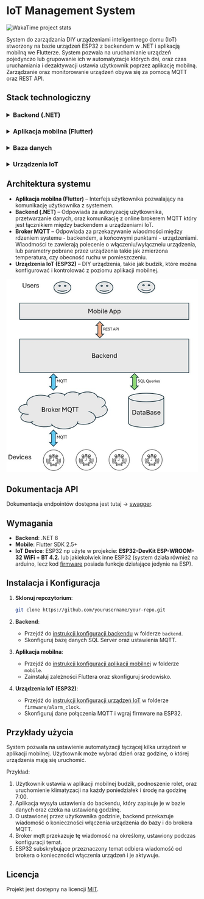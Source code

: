 # IoT Management System

![WakaTime project stats](https://wakatime.com/badge/user/dbbc3989-d939-47fa-9843-84740830b781/project/6e34a6d9-e075-4a79-b29c-f6b525d7adab.svg?style=default)

<!--
![WakaTime project stats](https://wakatime.com/badge/user/dbbc3989-d939-47fa-9843-84740830b781/project/6e34a6d9-e075-4a79-b29c-f6b525d7adab.svg?style=plastic)

![WakaTime project stats](https://wakatime.com/badge/user/dbbc3989-d939-47fa-9843-84740830b781/project/6e34a6d9-e075-4a79-b29c-f6b525d7adab.svg?style=flat)

![WakaTime project stats](https://wakatime.com/badge/user/dbbc3989-d939-47fa-9843-84740830b781/project/6e34a6d9-e075-4a79-b29c-f6b525d7adab.svg?style=flat-square)

![WakaTime project stats](https://wakatime.com/badge/user/dbbc3989-d939-47fa-9843-84740830b781/project/6e34a6d9-e075-4a79-b29c-f6b525d7adab.svg?style=for-the-badge)

![WakaTime project stats](https://wakatime.com/badge/user/dbbc3989-d939-47fa-9843-84740830b781/project/6e34a6d9-e075-4a79-b29c-f6b525d7adab.svg?style=social) -->

System do zarządzania DIY urządzeniami inteligentnego domu (IoT) stworzony na bazie urządzeń ESP32 z backendem w .NET i aplikacją mobilną we Flutterze. System pozwala na uruchamianie urządzeń pojedynczo lub grupowanie ich w automatyzacje których dni, oraz czas uruchamiania i dezaktywacji ustawia użytkownik poprzez aplikację mobilną. Zarządzanie oraz monitorowanie urządzeń obywa się za pomocą MQTT oraz REST API.

## Stack technologiczny

<!-- Stack technologiczny -->
<h3>
<details>
  <summary>Backend (.NET)</summary>
  <ul>
    <li><small><a href="https://dotnet.microsoft.com/en-us/download/dotnet/8.0">.NET</a> 8</small></li>
    <li><small><a href="https://learn.microsoft.com/en-us/ef/core/">Entity Framework Core:</a> 8.0.6</small></li>
    <li><small><a href="https://automapper.org/">AutoMapper:</a> 13.0.1</small></li>
    <li><small><a href="https://docs.fluentvalidation.net/en/latest/">FluentValidation:</a> 11.3.0</small></li>
    <li><small><a href="https://jwt.io/">JWT Bearer:</a> 8.0.6</small></li>
    <li><small><a href="https://nlog-project.org/">NLog:</a> 5.3.14</small></li>
    <li><small><a href="https://github.com/dotnet/MQTTnet/wiki">MQTTnet:</a> 4.3.7</small></li>
  </ul>
</details>
<h3>

<h3>
<details>
  <summary>Aplikacja mobilna (Flutter)</summary>
  <ul>
    <li><small><a href="https://docs.flutter.dev/">Flutter SDK:</a> 2.5.3</small></li>
    <li><small><a href="https://dart.dev/guides/">Dart:</a> 3.4.3</small></li>
  </ul>
</details> 
</h3>

<h3>
<details>
  <summary>Baza danych</summary>
  <ul>
    <li><small>SQL Server: <a href="https://www.microsoft.com/en-us/sql-server/">SQL Server 2019</a></small></li>
    <li><small>DBMS: <a href="https://learn.microsoft.com/en-us/sql/ssms/">SQL Server Management Studio 20</a></small></li>
    <li><small>ORM: <a href="https://learn.microsoft.com/en-us/ef/core/">Entity Framework Core</a></small></li>
  </ul>
</details>
</h3>

<h3>
<details>
  <summary>Urządzenia IoT</summary>
  <ul>
    <li><small>Mikrokontroler: <a href="https://botland.com.pl/moduly-wifi-i-bt-esp32/8893-esp32-wifi-bt-42-platforma-z-modulem-esp-wroom-32-zgodny-z-esp32-devkit-5904422337438.html">ESP32-DevKit ESP-WROOM-32 WiFi+BT 4.2</a></small></li>
    <li><small>IDE: <a href="https://github.com/espressif/arduino-esp32">Arduino Core for ESP32:</a> 1.0.6</small></li>
    <li>
        <small>
            Libraries:
            <ul>
                <li>PubSubClient 2.8</li>
                <li>WiFiClientSecure</li>
            </ul>
      </small>
    </li>
  </ul>
</details>
</h3>

## Architektura systemu

- **Aplikacja mobilna (Flutter)** – Interfejs użytkownika pozwalający na komunikację użytkownika z systemem.
- **Backend (.NET)** – Odpowiada za autoryzację użytkownika, przetwarzanie danych, oraz komunikację z online brokerem MQTT który jest łącznikiem między backendem a urządzeniami IoT.
- **Broker MQTT** – Odpowiada za przekazywanie wiaodmości między rdzeniem systemu - backendem, a końcowymi punktami - urządzeniami. Wiaodmości te zawierają polecenie o włączeniu/wyłączneiu urządzenia, lub parametry pobrane przez urządzenia takie jak zmierzona temperatura, czy obecność ruchu w pomieszczeniu.
- **Urządzenia IoT (ESP32)** – DIY urządzenia, takie jak budzik, które można konfigurować i kontrolować z poziomu aplikacji mobilnej.

![Architecture Diagram](docs/diagram.jpg)

## Dokumentacja API

Dokumentacja endpointów dostępna jest tutaj -> [swagger](https://WojciechCholewinski.github.io/IoT-Management-System/).

## Wymagania

- **Backend**: .NET 8
- **Mobile**: Flutter SDK 2.5+
- **IoT Device**: ESP32 np użyte w projekcie: **ESP32-DevKit ESP-WROOM-32 WiFi + BT 4.2.** lub jakiekolwiek inne ESP32 (system działa również na arduino, lecz kod [firmware](./firmware) posiada funkcje działające jedynie na ESP).

## Instalacja i Konfiguracja

1. **Sklonuj repozytorium**:
   ```bash
   git clone https://github.com/yourusername/your-repo.git
   ```
2. **Backend**:

   - Przejdź do [instrukcji konfiguracji backendu](./backend/README.md) w folderze `backend`.
   - Skonfiguruj bazę danych SQL Server oraz ustawienia MQTT.

3. **Aplikacja mobilna**:

   - Przejdź do [instrukcji konfiguracji aplikacji mobilnej](./mobile/README.md) w folderze `mobile`.
   - Zainstaluj zależności Fluttera oraz skonfiguruj środowisko.

4. **Urządzenia IoT (ESP32)**:
   - Przejdź do [instrukcji konfiguracji urządzeń IoT](./firmware/alarm_clock/readme.md) w folderze `firmware/alarm_clock`.
   - Skonfiguruj dane połączenia MQTT i wgraj firmware na ESP32.

## Przykłady użycia

System pozwala na ustawienie automatyzacji łączącej kilka urządzeń w aplikacji mobilnej.
Użytkownik może wybrać dzień oraz godzinę, o której urządzenia mają się uruchomić.

Przykład:

1. Użytkownik ustawia w aplikacji mobilnej budzik, podnoszenie rolet, oraz uruchomienie klimatyzacji na każdy poniedziałek i środę na godzinę 7:00.
2. Aplikacja wysyła ustawienia do backendu, który zapisuje je w bazie danych oraz czeka na ustawioną godzinę.
3. O ustawionej przez użytkownika godzinie, backend przekazuje wiadomość o konieczności włączenia urządzenia do bazy i do brokera MQTT.
4. Broker mqtt przekazuje tę wiadomość na określony, ustawiony podczas konfiguracji temat.
5. ESP32 subskrybujące przeznaczony temat odbiera wiadomość od brokera o konieczności włączenia urządzeń i je aktywuje.

## Licencja

Projekt jest dostępny na licencji [MIT](./firmware/alarm_clock/LICENSE).

